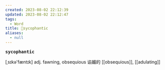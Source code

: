 ```yaml
---
created: 2023-08-02 22:12:39
updated: 2023-08-02 22:12:47
tags:
  - Word
title: 📖sycophantic
aliases:
  - null
---
```


<pre><strong>sycophantic</strong></pre>
[ˌsɪkə'fæntɪk]
adj. fawning, obsequious 谄媚的
[[obsequious]], [[adulating]]
